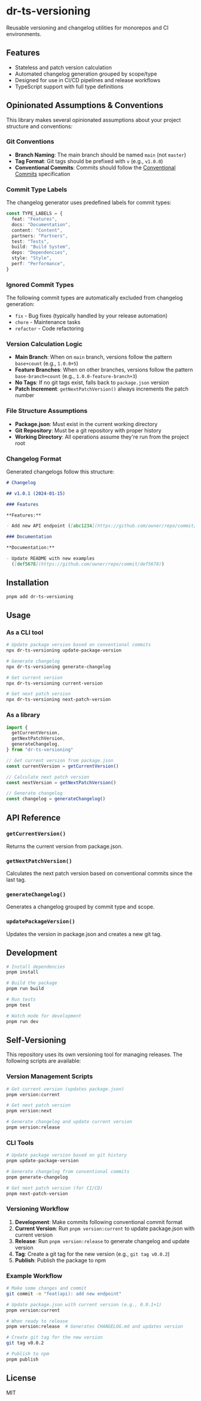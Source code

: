 # dr-ts-versioning

Reusable versioning and changelog utilities for monorepos and CI environments.

## Features

- Stateless and patch version calculation
- Automated changelog generation grouped by scope/type
- Designed for use in CI/CD pipelines and release workflows
- TypeScript support with full type definitions

## Opinionated Assumptions & Conventions

This library makes several opinionated assumptions about your project structure
and conventions:

### Git Conventions

- **Branch Naming**: The main branch should be named `main` (not `master`)
- **Tag Format**: Git tags should be prefixed with `v` (e.g., `v1.0.0`)
- **Conventional Commits**: Commits should follow the
  [Conventional Commits](https://www.conventionalcommits.org/) specification

### Commit Type Labels

The changelog generator uses predefined labels for commit types:

```typescript
const TYPE_LABELS = {
  feat: "Features",
  docs: "Documentation",
  content: "Content",
  partners: "Partners",
  test: "Tests",
  build: "Build System",
  deps: "Dependencies",
  style: "Style",
  perf: "Performance",
}
```

### Ignored Commit Types

The following commit types are automatically excluded from changelog generation:

- `fix` - Bug fixes (typically handled by your release automation)
- `chore` - Maintenance tasks
- `refactor` - Code refactoring

### Version Calculation Logic

- **Main Branch**: When on `main` branch, versions follow the pattern
  `base+count` (e.g., `1.0.0+5`)
- **Feature Branches**: When on other branches, versions follow the pattern
  `base-branch+count` (e.g., `1.0.0-feature-branch+3`)
- **No Tags**: If no git tags exist, falls back to `package.json` version
- **Patch Increment**: `getNextPatchVersion()` always increments the patch
  number

### File Structure Assumptions

- **Package.json**: Must exist in the current working directory
- **Git Repository**: Must be a git repository with proper history
- **Working Directory**: All operations assume they're run from the project root

### Changelog Format

Generated changelogs follow this structure:

```markdown
# Changelog

## v1.0.1 (2024-01-15)

### Features

**Features:**

- Add new API endpoint ([abc1234](https://github.com/owner/repo/commit/abc1234))

### Documentation

**Documentation:**

- Update README with new examples
  ([def5678](https://github.com/owner/repo/commit/def5678))
```

## Installation

```bash
pnpm add dr-ts-versioning
```

## Usage

### As a CLI tool

```bash
# Update package version based on conventional commits
npx dr-ts-versioning update-package-version

# Generate changelog
npx dr-ts-versioning generate-changelog

# Get current version
npx dr-ts-versioning current-version

# Get next patch version
npx dr-ts-versioning next-patch-version
```

### As a library

```typescript
import {
  getCurrentVersion,
  getNextPatchVersion,
  generateChangelog,
} from "dr-ts-versioning"

// Get current version from package.json
const currentVersion = getCurrentVersion()

// Calculate next patch version
const nextVersion = getNextPatchVersion()

// Generate changelog
const changelog = generateChangelog()
```

## API Reference

### `getCurrentVersion()`

Returns the current version from package.json.

### `getNextPatchVersion()`

Calculates the next patch version based on conventional commits since the last
tag.

### `generateChangelog()`

Generates a changelog grouped by commit type and scope.

### `updatePackageVersion()`

Updates the version in package.json and creates a new git tag.

## Development

```bash
# Install dependencies
pnpm install

# Build the package
pnpm run build

# Run tests
pnpm test

# Watch mode for development
pnpm run dev
```

## Self-Versioning

This repository uses its own versioning tool for managing releases. The following scripts are available:

### Version Management Scripts

```bash
# Get current version (updates package.json)
pnpm version:current

# Get next patch version
pnpm version:next

# Generate changelog and update current version
pnpm version:release
```

### CLI Tools

```bash
# Update package version based on git history
pnpm update-package-version

# Generate changelog from conventional commits
pnpm generate-changelog

# Get next patch version (for CI/CD)
pnpm next-patch-version
```

### Versioning Workflow

1. **Development**: Make commits following conventional commit format
2. **Current Version**: Run `pnpm version:current` to update package.json with current version
3. **Release**: Run `pnpm version:release` to generate changelog and update version
4. **Tag**: Create a git tag for the new version (e.g., `git tag v0.0.2`)
5. **Publish**: Publish the package to npm

### Example Workflow

```bash
# Make some changes and commit
git commit -m "feat(api): add new endpoint"

# Update package.json with current version (e.g., 0.0.1+1)
pnpm version:current

# When ready to release
pnpm version:release  # Generates CHANGELOG.md and updates version

# Create git tag for the new version
git tag v0.0.2

# Publish to npm
pnpm publish
```

## License

MIT
